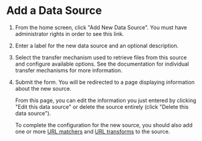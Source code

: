 # Add a Data Source

1. From the home screen, click "Add New Data Source". You must have administrator rights in order
   to see this link.

2. Enter a label for the new data source and an optional description.

3. Select the transfer mechanism used to retrieve files from this source and configure available options.
   See the documentation for individual transfer mechanisms for more information.

4. Submit the form. You will be redirected to a page displaying information about the new source.

   From this page, you can edit the information you just entered by clicking "Edit this data source" or
   delete the source entirely (click "Delete this data source").

   To complete the configuration for the new source, you should also add one or more
   [URL matchers](/metadata_repository/docs/admin/add_url_matcher.md) and
   [URL transforms](/metadata_repository/docs/admin/add_url_transform.md) to the source.
